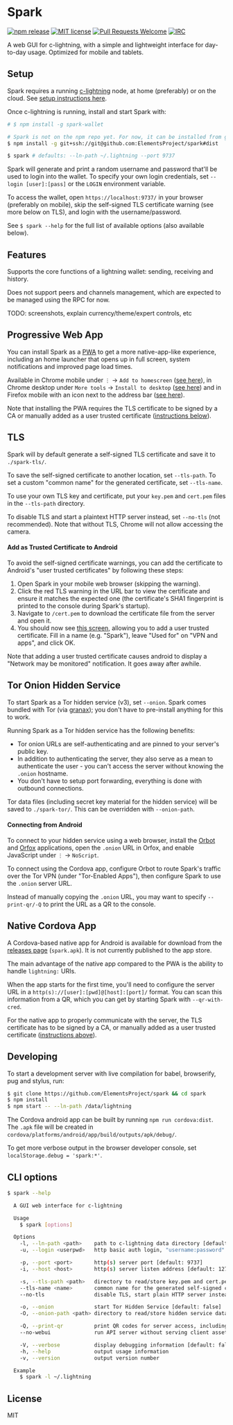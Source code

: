 # Spark

[![npm release](https://img.shields.io/npm/v/spark-wallet.svg)](https://www.npmjs.com/package/spark-wallet)
[![MIT license](https://img.shields.io/github/license/elementsproject/spark.svg)](https://github.com/elementsproject/spark-wallet/blob/master/LICENSE)
[![Pull Requests Welcome](https://img.shields.io/badge/PRs-welcome-brightgreen.svg)](http://makeapullrequest.com)
[![IRC](https://img.shields.io/badge/chat-on%20freenode-brightgreen.svg)](https://webchat.freenode.net/?channels=c-lightning)

A web GUI for c-lightning, with a simple and lightweight interface for day-to-day usage.
Optimized for mobile and tablets.

## Setup

Spark requires a running [c-lightning](https://github.com/ElementsProject/lightning) node, at home (preferably) or on the cloud.
See [setup instructions here](https://blockstream.com/2018/02/02/lightning-instant-bitcoin-transacting-tutorial.html).

Once c-lightning is running, install and start Spark with:

```bash
# $ npm install -g spark-wallet

# Spark is not on the npm repo yet. For now, it can be installed from github using:
$ npm install -g git+ssh://git@github.com:ElementsProject/spark#dist

$ spark # defaults: --ln-path ~/.lightning --port 9737
```

Spark will generate and print a random username and password that'll be used to login into the wallet.
To specify your own login credentials, set `--login [user]:[pass]` or the `LOGIN` environment variable.

To access the wallet, open `https://localhost:9737/` in your browser (preferably on mobile),
skip the self-signed TLS certificate warning (see more below on TLS), and login with the username/password.

See `$ spark --help` for the full list of available options (also available below).

## Features

Supports the core functions of a lightning wallet: sending, receiving and history.

Does not support peers and channels management, which are expected to be managed using the RPC for now.

TODO: screenshots, explain currency/theme/expert controls, etc

## Progressive Web App

You can install Spark as a [PWA](https://developer.mozilla.org/en-US/Apps/Progressive) to get a more native-app-like experience,
including an home launcher that opens up in full screen, system notifications and improved page load times.

Available in Chrome mobile under `⋮` -> `Add to homescreen` ([see here](https://imgur.com/zVe1sOH)),
in Chrome desktop under `More tools` -> `Install to desktop` ([see here](https://i.imgur.com/Pj6FpGA.png))
and in Firefox mobile with an icon next to the address bar ([see here](https://mdn.mozillademos.org/files/15762/add-to-home-screen-icon.png)).

Note that installing the PWA requires the TLS certificate to be signed by a CA
or manually added as a user trusted certificate ([instructions below](#add-as-trusted-certificate-to-android)).

## TLS

Spark will by default generate a self-signed TLS certificate and save it to `./spark-tls/`.

To save the self-signed certificate to another location, set `--tls-path`.
To set a custom "common name" for the generated certificate, set `--tls-name`.

To use your own TLS key and certificate, put your `key.pem` and `cert.pem` files in the `--tls-path` directory.

To disable TLS and start a plaintext HTTP server instead, set `--no-tls` (not recommended).
Note that without TLS, Chrome will not allow accessing the camera.

#### Add as Trusted Certificate to Android

To avoid the self-signed certificate warnings, you can add the certificate to Android's "user trusted certificates"
by following these steps:

1. Open Spark in your mobile web browser (skipping the warning).
2. Click the red TLS warning in the URL bar to view the certificate and ensure it matches the expected one
   (the certificate's SHA1 fingerprint is printed to the console during Spark's startup).
3. Navigate to `/cert.pem` to download the certificate file from the server and open it.
4. You should now see [this screen](https://i.imgur.com/f2DMWdL.png), allowing you to add a user trusted certificate.
   Fill in a name (e.g. "Spark"), leave "Used for" on "VPN and apps", and click OK.

Note that adding a user trusted certificate causes android to display a "Network may be monitored" notification.
It goes away after awhile.

## Tor Onion Hidden Service

To start Spark as a Tor hidden service (v3), set `--onion`.
Spark comes bundled with Tor (via [granax](https://github.com/bookchin/granax));
you don't have to pre-install anything for this to work.

Running Spark as a Tor hidden service has the following benefits:

- Tor onion URLs are self-authenticating and are pinned to your server's public key.
- In addition to authenticating the server, they also serve as a mean to authenticate the user - you can't access the server without knowing the `.onion` hostname.
- You don't have to setup port forwarding, everything is done with outbound connections.

Tor data files (including secret key material for the hidden service) will be saved to `./spark-tor/`. This can be overridden with `--onion-path`.

#### Connecting from Android

To connect to your hidden service using a web browser, install the
[Orbot](https://guardianproject.info/apps/orbot/) and [Orfox](https://guardianproject.info/apps/orfox/)
applications, open the `.onion` URL in Orfox, and enable JavaScript under `⋮` -> `NoScript`.

To connect using the Cordova app, configure Orbot to route Spark's traffic over the Tor VPN
(under "Tor-Enabled Apps"), then configure Spark to use the `.onion` server URL.

Instead of manually copying the `.onion` URL, you may want to specify `--print-qr/-Q` to print
the URL as a QR to the console.

## Native Cordova App

A Cordova-based native app for Android is available for download from the
[releases page](https://github.com/ElementsProject/spark/releases) (`spark.apk`).
It is not currently published to the app store.

The main advantage of the native app compared to the PWA is the ability to handle `lightning:` URIs.

When the app starts for the first time, you'll need to configure the server URL in a `http(s)://[user]:[pwd]@[host]:[port]/` format.
You can scan this information from a QR, which you can get by starting Spark with `--qr-with-cred`.

For the native app to properly communicate with the server, the TLS certificate has to be signed by a CA,
or manually added as a user trusted certificate ([instructions above](#add-as-trusted-certificate-to-android)).

## Developing

To start a development server with live compilation for babel, browserify, pug and stylus, run:

```bash
$ git clone https://github.com/ElementsProject/spark && cd spark
$ npm install
$ npm start -- --ln-path /data/lightning
```

The Cordova android app can be built by running `npm run cordova:dist`.
The `.apk` file will be created in `cordova/platforms/android/app/build/outputs/apk/debug/`.

To get more verbose output in the browser developer console, set `localStorage.debug = 'spark:*'`.

## CLI options

```bash
$ spark --help

  A GUI web interface for c-lightning

  Usage
    $ spark [options]

  Options
    -l, --ln-path <path>    path to c-lightning data directory [default: ~/.lightning]
    -u, --login <userpwd>   http basic auth login, "username:password" format [default: generate random]

    -p, --port <port>       http(s) server port [default: 9737]
    -i, --host <host>       http(s) server listen address [default: 127.0.0.1]

    -s, --tls-path <path>   directory to read/store key.pem and cert.pem for TLS [default: ./spark-tls/]
    --tls-name <name>       common name for the generated self-signed cert [default: {host}]
    --no-tls                disable TLS, start plain HTTP server instead [default: false]

    -o, --onion             start Tor Hidden Service [default: false]
    -O, --onion-path <path> directory to read/store hidden service data [default: ./spark-tor/]

    -Q, --print-qr          print QR codes for server access, including password [default: false]
    --no-webui              run API server without serving client assets [default: false]

    -V, --verbose           display debugging information [default: false]
    -h, --help              output usage information
    -v, --version           output version number

  Example
    $ spark -l ~/.lightning
```

## License

MIT
